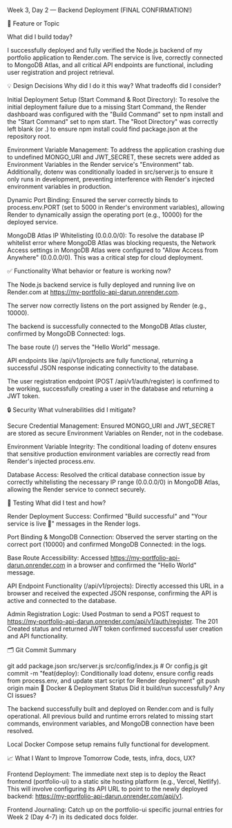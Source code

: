 Week 3, Day 2 — Backend Deployment (FINAL CONFIRMATION!)

🎯 Feature or Topic

What did I build today?

I successfully deployed and fully verified the Node.js backend of my portfolio application to Render.com. The service is live, correctly connected to MongoDB Atlas, and all critical API endpoints are functional, including user registration and project retrieval.

💡 Design Decisions
Why did I do it this way? What tradeoffs did I consider?

Initial Deployment Setup (Start Command & Root Directory): To resolve the initial deployment failure due to a missing Start Command, the Render dashboard was configured with the "Build Command" set to npm install and the "Start Command" set to npm start. The "Root Directory" was correctly left blank (or .) to ensure npm install could find package.json at the repository root.

Environment Variable Management: To address the application crashing due to undefined MONGO_URI and JWT_SECRET, these secrets were added as Environment Variables in the Render service's "Environment" tab. Additionally, dotenv was conditionally loaded in src/server.js to ensure it only runs in development, preventing interference with Render's injected environment variables in production.

Dynamic Port Binding: Ensured the server correctly binds to process.env.PORT (set to 5000 in Render's environment variables), allowing Render to dynamically assign the operating port (e.g., 10000) for the deployed service.

MongoDB Atlas IP Whitelisting (0.0.0.0/0): To resolve the database IP whitelist error where MongoDB Atlas was blocking requests, the Network Access settings in MongoDB Atlas were configured to "Allow Access from Anywhere" (0.0.0.0/0). This was a critical step for cloud deployment.

✅ Functionality
What behavior or feature is working now?

The Node.js backend service is fully deployed and running live on Render.com at https://my-portfolio-api-darun.onrender.com.

The server now correctly listens on the port assigned by Render (e.g., 10000).

The backend is successfully connected to the MongoDB Atlas cluster, confirmed by MongoDB Connected: logs.

The base route (/) serves the "Hello World" message.

API endpoints like /api/v1/projects are fully functional, returning a successful JSON response indicating connectivity to the database.

The user registration endpoint (POST /api/v1/auth/register) is confirmed to be working, successfully creating a user in the database and returning a JWT token.

🔒 Security
What vulnerabilities did I mitigate?

Secure Credential Management: Ensured MONGO_URI and JWT_SECRET are stored as secure Environment Variables on Render, not in the codebase.

Environment Variable Integrity: The conditional loading of dotenv ensures that sensitive production environment variables are correctly read from Render's injected process.env.

Database Access: Resolved the critical database connection issue by correctly whitelisting the necessary IP range (0.0.0.0/0) in MongoDB Atlas, allowing the Render service to connect securely.

🧪 Testing
What did I test and how?

Render Deployment Success: Confirmed "Build successful" and "Your service is live 🎉" messages in the Render logs.

Port Binding & MongoDB Connection: Observed the server starting on the correct port (10000) and confirmed MongoDB Connected: in the logs.

Base Route Accessibility: Accessed https://my-portfolio-api-darun.onrender.com in a browser and confirmed the "Hello World" message.

API Endpoint Functionality (/api/v1/projects): Directly accessed this URL in a browser and received the expected JSON response, confirming the API is active and connected to the database.

Admin Registration Logic: Used Postman to send a POST request to https://my-portfolio-api-darun.onrender.com/api/v1/auth/register. The 201 Created status and returned JWT token confirmed successful user creation and API functionality.

🗂️ Git Commit Summary

git add package.json src/server.js src/config/index.js # Or config.js
git commit -m "feat(deploy): Conditionally load dotenv, ensure config reads from process.env, and update start script for Render deployment"
git push origin main
🐳 Docker & Deployment Status
Did it build/run successfully? Any CI issues?

The backend successfully built and deployed on Render.com and is fully operational. All previous build and runtime errors related to missing start commands, environment variables, and MongoDB connection have been resolved.

Local Docker Compose setup remains fully functional for development.

📈 What I Want to Improve Tomorrow
Code, tests, infra, docs, UX?

Frontend Deployment: The immediate next step is to deploy the React frontend (portfolio-ui) to a static site hosting platform (e.g., Vercel, Netlify). This will involve configuring its API URL to point to the newly deployed backend: https://my-portfolio-api-darun.onrender.com/api/v1.

Frontend Journaling: Catch up on the portfolio-ui specific journal entries for Week 2 (Day 4-7) in its dedicated docs folder.